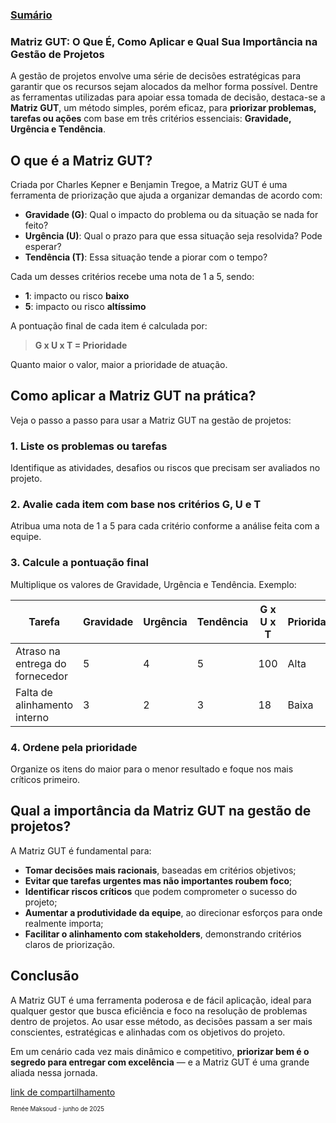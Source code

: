 ### [Sumário](<https://maksoud.github.io/Sumário>)

### Matriz GUT: O Que É, Como Aplicar e Qual Sua Importância na Gestão de Projetos

A gestão de projetos envolve uma série de decisões estratégicas para garantir que os recursos sejam alocados da melhor forma possível. Dentre as ferramentas utilizadas para apoiar essa tomada de decisão, destaca-se a **Matriz GUT**, um método simples, porém eficaz, para **priorizar problemas, tarefas ou ações** com base em três critérios essenciais: **Gravidade, Urgência e Tendência**.

## O que é a Matriz GUT?

Criada por Charles Kepner e Benjamin Tregoe, a Matriz GUT é uma ferramenta de priorização que ajuda a organizar demandas de acordo com:

- **Gravidade (G)**: Qual o impacto do problema ou da situação se nada for feito?
- **Urgência (U)**: Qual o prazo para que essa situação seja resolvida? Pode esperar?
- **Tendência (T)**: Essa situação tende a piorar com o tempo?

Cada um desses critérios recebe uma nota de 1 a 5, sendo:

- **1**: impacto ou risco **baixo**
- **5**: impacto ou risco **altíssimo**

A pontuação final de cada item é calculada por:

> **G x U x T = Prioridade**

Quanto maior o valor, maior a prioridade de atuação.

## Como aplicar a Matriz GUT na prática?

Veja o passo a passo para usar a Matriz GUT na gestão de projetos:

### 1. **Liste os problemas ou tarefas**

Identifique as atividades, desafios ou riscos que precisam ser avaliados no projeto.

### 2. **Avalie cada item com base nos critérios G, U e T**

Atribua uma nota de 1 a 5 para cada critério conforme a análise feita com a equipe.

### 3. **Calcule a pontuação final**

Multiplique os valores de Gravidade, Urgência e Tendência. Exemplo:

|Tarefa|Gravidade|Urgência|Tendência|G x U x T|Prioridade|
|---|---|---|---|---|---|
|Atraso na entrega do fornecedor|5|4|5|100|Alta|
|Falta de alinhamento interno|3|2|3|18|Baixa|

### 4. **Ordene pela prioridade**

Organize os itens do maior para o menor resultado e foque nos mais críticos primeiro.

## Qual a importância da Matriz GUT na gestão de projetos?

A Matriz GUT é fundamental para:

- **Tomar decisões mais racionais**, baseadas em critérios objetivos;
- **Evitar que tarefas urgentes mas não importantes roubem foco**;
- **Identificar riscos críticos** que podem comprometer o sucesso do projeto;
- **Aumentar a produtividade da equipe**, ao direcionar esforços para onde realmente importa;
- **Facilitar o alinhamento com stakeholders**, demonstrando critérios claros de priorização.

## Conclusão

A Matriz GUT é uma ferramenta poderosa e de fácil aplicação, ideal para qualquer gestor que busca eficiência e foco na resolução de problemas dentro de projetos. Ao usar esse método, as decisões passam a ser mais conscientes, estratégicas e alinhadas com os objetivos do projeto.

Em um cenário cada vez mais dinâmico e competitivo, **priorizar bem é o segredo para entregar com excelência** — e a Matriz GUT é uma grande aliada nessa jornada.


[link de compartilhamento](<https://maksoud.github.io/Gestão%20de%20Projetos/Matriz%20GUT>)

<sup><sub>
Renée Maksoud - junho de 2025
</sub></sup>